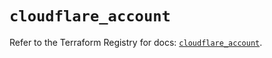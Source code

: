 # `cloudflare_account`

Refer to the Terraform Registry for docs: [`cloudflare_account`](https://registry.terraform.io/providers/cloudflare/cloudflare/4.37.0/docs/resources/account).
